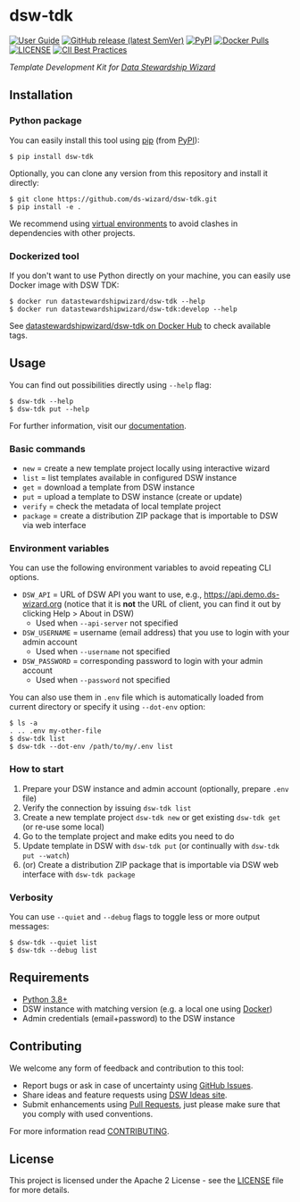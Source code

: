 # dsw-tdk

[![User Guide](https://img.shields.io/badge/docs-User%20Guide-informational)](https://guide.ds-wizard.org)
[![GitHub release (latest SemVer)](https://img.shields.io/github/v/release/ds-wizard/pydsw)](https://github.com/ds-wizard/pydsw/releases)
[![PyPI](https://img.shields.io/pypi/v/dsw-tdk)](https://pypi.org/project/dsw-tdk/)
[![Docker Pulls](https://img.shields.io/docker/pulls/datastewardshipwizard/dsw-tdk)](https://hub.docker.com/r/datastewardshipwizard/dsw-tdk)
[![LICENSE](https://img.shields.io/github/license/ds-wizard/pydsw)](LICENSE)
[![CII Best Practices](https://bestpractices.coreinfrastructure.org/projects/4975/badge)](https://bestpractices.coreinfrastructure.org/projects/4975)

*Template Development Kit for [Data Stewardship Wizard](https://ds-wizard.org)*

## Installation

### Python package

You can easily install this tool using [pip](https://pip.pypa.io/en/stable/) (from [PyPI](https://pypi.org/project/dsw-tdk/)):

```shell script
$ pip install dsw-tdk
```

Optionally, you can clone any version from this repository and install it directly:

```shell script
$ git clone https://github.com/ds-wizard/dsw-tdk.git
$ pip install -e .
```

We recommend using [virtual environments](https://docs.python.org/3/library/venv.html) to avoid clashes in dependencies with other projects.

### Dockerized tool

If you don't want to use Python directly on your machine, you can easily use Docker image with DSW TDK:

```
$ docker run datastewardshipwizard/dsw-tdk --help
$ docker run datastewardshipwizard/dsw-tdk:develop --help
```

See [datastewardshipwizard/dsw-tdk on Docker Hub](https://hub.docker.com/repository/docker/datastewardshipwizard/dsw-tdk) to check available tags.

## Usage

You can find out possibilities directly using `--help` flag:

```shell script
$ dsw-tdk --help
$ dsw-tdk put --help
```

For further information, visit our [documentation](https://docs.ds-wizard.org).

### Basic commands

-  `new` = create a new template project locally using interactive wizard
-  `list` = list templates available in configured DSW instance
-  `get` = download a template from DSW instance
-  `put` = upload a template to DSW instance (create or update)
-  `verify` = check the metadata of local template project
-  `package` = create a distribution ZIP package that is importable to DSW via web interface

### Environment variables

You can use the following environment variables to avoid repeating CLI options.

- `DSW_API` = URL of DSW API you want to use, e.g., https://api.demo.ds-wizard.org (notice that it is **not** the URL of client, you can find it out by clicking Help > About in DSW)
    - Used when `--api-server` not specified
- `DSW_USERNAME` = username (email address) that you use to login with your admin account
    - Used when `--username` not specified
- `DSW_PASSWORD` = corresponding password to login with your admin account
    - Used when `--password` not specified
  
 You can also use them in `.env` file which is automatically loaded from current directory or specify it using `--dot-env` option:
 
```shell script
$ ls -a
. .. .env my-other-file
$ dsw-tdk list
$ dsw-tdk --dot-env /path/to/my/.env list
```
 
### How to start

1.  Prepare your DSW instance and admin account (optionally, prepare `.env` file)
2.  Verify the connection by issuing `dsw-tdk list`
3.  Create a new template project `dsw-tdk new` or get existing `dsw-tdk get` (or re-use some local)
4.  Go to the template project and make edits you need to do
5.  Update template in DSW with `dsw-tdk put` (or continually with `dsw-tdk put --watch`)
6.  (or) Create a distribution ZIP package that is importable via DSW web interface with `dsw-tdk package`

### Verbosity

You can use `--quiet` and `--debug` flags to toggle less or more output messages:

```shell script
$ dsw-tdk --quiet list
$ dsw-tdk --debug list
```

## Requirements

-  [Python 3.8+](https://www.python.org/downloads/)
-  DSW instance with matching version (e.g. a local one using [Docker](https://github.com/ds-wizard/dsw-deployment-example))
-  Admin credentials (email+password) to the DSW instance

## Contributing

We welcome any form of feedback and contribution to this tool:

-  Report bugs or ask in case of uncertainty using [GitHub Issues](https://github.com/ds-wizard/dsw-tdk/issues).
-  Share ideas and feature requests using [DSW Ideas site](https://ideas.ds-wizard.org).
-  Submit enhancements using [Pull Requests](https://docs.github.com/en/free-pro-team@latest/github/collaborating-with-issues-and-pull-requests/about-pull-requests), just please make sure that you comply with used conventions.

For more information read [CONTRIBUTING](CONTRIBUTING.md).

## License

This project is licensed under the Apache 2 License - see the [LICENSE](LICENSE) file for more details.
